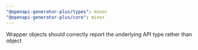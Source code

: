 ```yaml
---
"@openapi-generator-plus/types": minor
"@openapi-generator-plus/core": minor
---
```


Wrapper objects should correctly report the underlying API type rather than object
